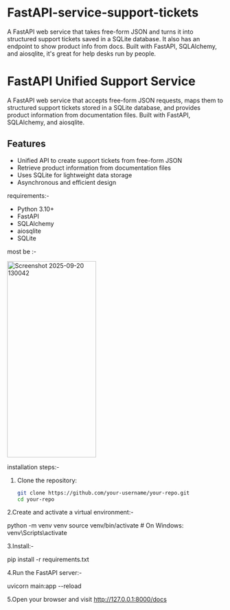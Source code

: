 # FastAPI-service-support-tickets
A FastAPI web service that takes free-form JSON and turns it into structured support tickets saved in a SQLite database. It also has an endpoint to show product info from docs. Built with FastAPI, SQLAlchemy, and aiosqlite, it's great for help desks run by people.


# FastAPI Unified Support Service

A FastAPI web service that accepts free-form JSON requests, maps them to structured support tickets stored in a SQLite database, and provides product information from documentation files. Built with FastAPI, SQLAlchemy, and aiosqlite.

## Features

- Unified API to create support tickets from free-form JSON
- Retrieve product information from documentation files
- Uses SQLite for lightweight data storage
- Asynchronous and efficient design

requirements:-

- Python 3.10+
- FastAPI
- SQLAlchemy
- aiosqlite
- SQLite


most be :-

<img width="207" height="457" alt="Screenshot 2025-09-20 130042" src="https://github.com/user-attachments/assets/6ce6d484-c73c-4c7c-8791-34b40ed18106" />


installation steps:-

1. Clone the repository:

   ```bash
   git clone https://github.com/your-username/your-repo.git
   cd your-repo


2.Create and activate a virtual environment:-

python -m venv venv
source venv/bin/activate      # On Windows: venv\Scripts\activate


3.Install:-

pip install -r requirements.txt


4.Run the FastAPI server:-

uvicorn main:app --reload

5.Open your browser and visit http://127.0.0.1:8000/docs

